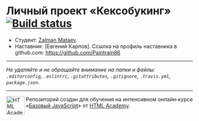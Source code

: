 # Личный проект «Кексобукинг» [![Build status][travis-image]][travis-url]

* Студент: [Zalman Mataev](https://up.htmlacademy.ru/javascript/11/user/345423).
* Наставник: [Евгений Карпов].
  Cсылка на профиль наставника в github.com: https://github.com/Paintrain86

---

_Не удаляйте и не обращайте внимание на папки и файлы:_<br>
_`.editorconfig`, `.eslintrc`, `.gitattributes`, `.gitignore`, `.travis.yml`, `package.json`._

---

<a href="https://htmlacademy.ru/intensive/javascript"><img align="left" width="50" height="50" title="HTML Academy" src="https://up.htmlacademy.ru/static/img/intensive/javascript/logo-for-github.svg"></a>

Репозиторий создан для обучения на интенсивном онлайн‑курсе «[Базовый JavaScript](https://htmlacademy.ru/intensive/javascript)» от [HTML Academy](https://htmlacademy.ru).

[travis-image]: https://travis-ci.org/htmlacademy-javascript/345423-keksobooking.svg?branch=master
[travis-url]: https://travis-ci.org/htmlacademy-javascript/345423-keksobooking
